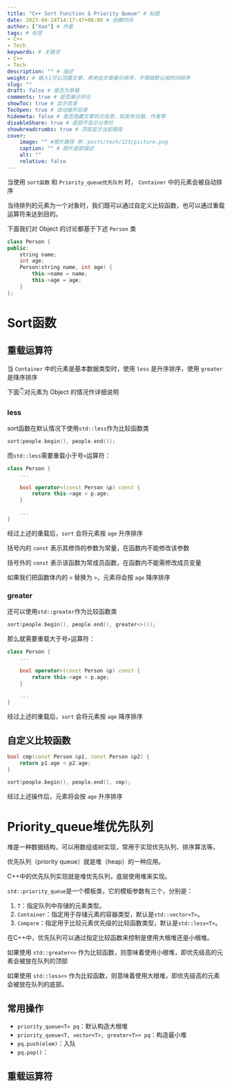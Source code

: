 ```yaml
---
title: "C++ Sort Function & Priority Queue" # 标题
date: 2023-04-24T14:17:47+08:00 # 创建时间
author: ["Xan"] # 作者
tags: # 标签
- C++ 
- Tech 
keywords: # 关键词
- C++ 
- Tech 
description: "" # 描述
weight: # 输入1可以顶置文章，用来给文章展示排序，不填就默认按时间排序
slug: ""
draft: false # 是否为草稿
comments: true # 是否展示评论
showToc: true # 显示目录
TocOpen: true # 自动展开目录
hidemeta: false # 是否隐藏文章的元信息，如发布日期、作者等
disableShare: true # 底部不显示分享栏
showbreadcrumbs: true # 顶部显示当前路径
cover:
    image: "" #图片路径 例：posts/tech/123/picture.png
    caption: "" # 图片底部描述
    alt: ""
    relative: false
---
```


当使用 `sort函数` 和 `Priority_queue优先队列` 时， `Container` 中的元素会被自动排序

当待排列的元素为一个对象时，我们既可以通过自定义比较函数，也可以通过重载运算符来达到目的。

下面我们对 Object 的讨论都基于下述 `Person` 类
```cpp
class Person {  
public:  
	string name;  
	int age;  
	Person(string name, int age) {  
		this->name = name;  
		this->age = age;  
	}  
};
```
# Sort函数
## 重载运算符
当 `Container` 中的元素是基本数据类型时，使用 `less` 是升序排序，使用 `greater` 是降序排序

下面👇对元素为 Object 的情况作详细说明
### less
sort函数在默认情况下使用`std::less`作为比较函数类
```cpp
sort(people.begin(), people.end());
```

而`std::less`需要重载小于号`<`运算符：
```cpp
class Person {
	...

	bool operator<(const Person &p) const {  
		return this->age < p.age;  
	}

	...
}
```
经过上述的重载后，`sort` 会将元素按 `age` 升序排序

括号内的 `const` 表示其修饰的参数为常量，在函数内不能修改该参数

括号外的 `const` 表示该函数为常成员函数，在函数内不能需修改成员变量 

如果我们把函数体内的 `<` 替换为 `>`，元素将会按 `age` 降序排序

### greater
还可以使用`std::greater`作为比较函数类
```cpp
sort(people.begin(), people.end(), greater<>());
```

那么就需要重载大于号`>`运算符：
```cpp
class Person {
	...

	bool operator>(const Person &p) const {  
		return this->age > p.age;  
	}

	...
}
```
经过上述的重载后，`sort` 会将元素按 `age` 降序排序

## 自定义比较函数
```cpp
bool cmp(const Person &p1, const Person &p2) {  
	return p1.age < p2.age;  
}

sort(people.begin(), people.end(), cmp);
```
经过上述操作后，元素将会按 `age` 升序排序

# Priority_queue堆优先队列 
堆是一种数据结构，可以用数组或树实现，常用于实现优先队列、排序算法等。  

优先队列（priority queue）就是堆（heap）的一种应用。

C++中的优先队列实现就是堆优先队列，底层使用堆来实现。  

`std::priority_queue`是一个模板类，它的模板参数有三个，分别是：

1.  `T`：指定队列中存储的元素类型。
2.  `Container`：指定用于存储元素的容器类型，默认是`std::vector<T>`。
3.  `Compare`：指定用于比较元素优先级的比较函数类型，默认是`std::less<T>`。

在C++中，优先队列可以通过指定比较函数来控制是使用大根堆还是小根堆。

如果使用 `std::greater<>` 作为比较函数，则意味着使用小根堆，即优先级高的元素会被放在队列的顶部

如果使用 `std::less<>` 作为比较函数，则意味着使用大根堆，即优先级高的元素会被放在队列的底部。  

## 常用操作
- `priority_queue<T> pq`：默认构造大根堆
- `priority_queue<T, vector<T>, greater<T>> pq`：构造最小堆
- `pq.push(elem)`：入队
- `pq.pop()`：

## 重载运算符 
